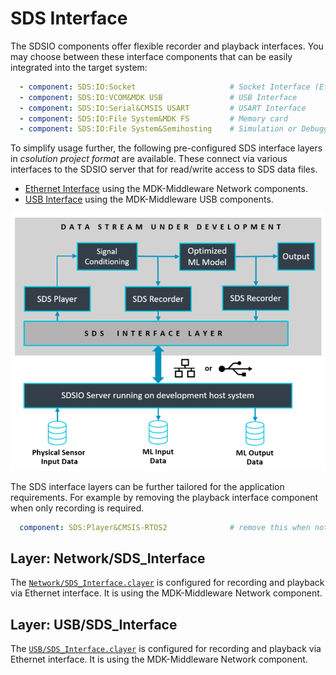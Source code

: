 # SDS Interface

The SDSIO components offer flexible recorder and playback interfaces. You may choose between these interface components that can be easily integrated into the target system:

```yml
  - component: SDS:IO:Socket                     # Socket Interface (Ethernet or WiFi)
  - component: SDS:IO:VCOM&MDK USB               # USB Interface
  - component: SDS:IO:Serial&CMSIS USART         # USART Interface
  - component: SDS:IO:File System&MDK FS         # Memory card
  - component: SDS:IO:File System&Semihosting    # Simulation or Debugger
```

To simplify usage further, the following pre-configured SDS interface layers in *csolution project format* are available. These connect via various interfaces to the SDSIO server that for read/write access to SDS data files.

- [Ethernet Interface](#layer-network-sds-interface) using the MDK-Middleware Network components.
- [USB Interface](#layer-usb-sds-interface) using the MDK-Middleware USB components.

![SDS Interface](images/SDSIO.png)


 The SDS interface layers can be further tailored for the application requirements. For example by removing the playback interface component when only recording is required.

```yml
  component: SDS:Player&CMSIS-RTOS2              # remove this when not required
```

## Layer: Network/SDS_Interface

The [`Network/SDS_Interface.clayer`](https://github.com/Arm-Examples/SDS-Examples/tree/main/SDS_Interface/Network) is configured for recording and playback via Ethernet interface. It is using the MDK-Middleware Network component.


## Layer: USB/SDS_Interface

The [`USB/SDS_Interface.clayer`](https://github.com/Arm-examples/SDS-Examples/tree/main/SDS_Interface/USB) is configured for recording and playback via Ethernet interface. It is using the MDK-Middleware Network component.

